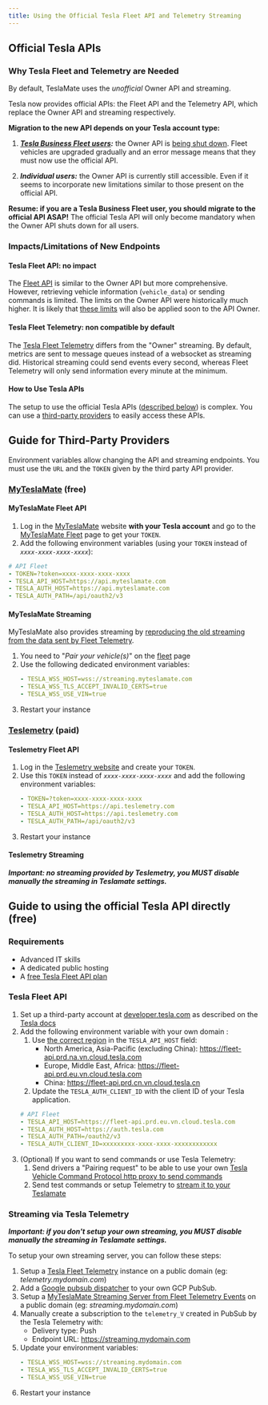 ```yaml
---
title: Using the Official Tesla Fleet API and Telemetry Streaming
---
```


## Official Tesla APIs

### Why Tesla Fleet and Telemetry are Needed

By default, TeslaMate uses the _unofficial_ Owner API and streaming.

Tesla now provides official APIs: the Fleet API and the Telemetry API, which replace the Owner API and streaming respectively.

**Migration to the new API depends on your Tesla account type:**

1. **_[Tesla Business Fleet users](https://www.tesla.com/fleet):_** the Owner API is [being shut down](https://developer.tesla.com/docs/fleet-api#2024-03-26-shutting-down-legacy-vehicle-api-endpoints). Fleet vehicles are upgraded gradually and an error message means that they must now use the official API.

1. **_Individual users:_** the Owner API is currently still accessible. Even if it seems to incorporate new limitations similar to those present on the official API.

**Resume: if you are a Tesla Business Fleet user, you should migrate to the official API ASAP!** The official Tesla API will only become mandatory when the Owner API shuts down for all users.

### Impacts/Limitations of New Endpoints

#### Tesla Fleet API: no impact

The [Fleet API](https://developer.tesla.com/docs/fleet-api) is similar to the Owner API but more comprehensive. However, retrieving vehicle information (`vehicle_data`) or sending commands is limited. The limits on the Owner API were historically much higher. It is likely that [these limits](https://developer.tesla.com/docs/fleet-api#membership-levels) will also be applied soon to the API Owner.

#### Tesla Fleet Telemetry: non compatible by default

The [Tesla Fleet Telemetry](https://github.com/teslamotors/fleet-telemetry) differs from the "Owner" streaming. By default, metrics are sent to message queues instead of a websocket as streaming did. Historical streaming could send events every second, whereas Fleet Telemetry will only send information every minute at the minimum.

#### How to Use Tesla APIs

The setup to use the official Tesla APIs ([described below](#tesla-fleet-api)) is complex.
You can use a [third-party providers](#guide-for-third-party-providers) to easily access these APIs.

## Guide for Third-Party Providers

Environment variables allow changing the API and streaming endpoints.
You must use the `URL` and the `TOKEN` given by the third party API provider.

### [MyTeslaMate](https://www.myteslamate.com) (free)

#### MyTeslaMate Fleet API

1. Log in the [MyTeslaMate](https://app.myteslamate.com) website **with your Tesla account** and go to the [MyTeslaMate Fleet](https://app.myteslamate.com/fleet) page to get your `TOKEN`.
1. Add the following environment variables (using your `TOKEN` instead of _`xxxx-xxxx-xxxx-xxxx`_):

```yml
# API Fleet
- TOKEN=?token=xxxx-xxxx-xxxx-xxxx
- TESLA_API_HOST=https://api.myteslamate.com
- TESLA_AUTH_HOST=https://api.myteslamate.com
- TESLA_AUTH_PATH=/api/oauth2/v3
```

#### MyTeslaMate Streaming

MyTeslaMate also provides streaming by [reproducing the old streaming from the data sent by Fleet Telemetry](https://github.com/MyTeslaMate/websocket).

1. You need to "_Pair your vehicle(s)_" on the [fleet](https://app.myteslamate.com/fleet) page
1. Use the following dedicated environment variables:
   ```yml
   - TESLA_WSS_HOST=wss://streaming.myteslamate.com
   - TESLA_WSS_TLS_ACCEPT_INVALID_CERTS=true
   - TESLA_WSS_USE_VIN=true
   ```
1. Restart your instance

### [Teslemetry](https://teslemetry.com/pricing) (paid)

#### Teslemetry Fleet API

1. Log in the [Teslemetry website](https://teslemetry.com) and create your `TOKEN`.
1. Use this `TOKEN` instead of _`xxxx-xxxx-xxxx-xxxx`_ and add the following environment variables:
   ```yml
   - TOKEN=?token=xxxx-xxxx-xxxx-xxxx
   - TESLA_API_HOST=https://api.teslemetry.com
   - TESLA_AUTH_HOST=https://api.teslemetry.com
   - TESLA_AUTH_PATH=/api/oauth2/v3
   ```
1. Restart your instance

#### Teslemetry Streaming

**_Important: no streaming provided by Teslemetry, you MUST disable manually the streaming in Teslamate settings._**

## Guide to using the official Tesla API directly (free)

### Requirements

- Advanced IT skills
- A dedicated public hosting
- A [free Tesla Fleet API plan](https://developer.tesla.com/docs/fleet-api#membership-levels)

### Tesla Fleet API

1. Set up a third-party account at [developer.tesla.com](https://developer.tesla.com) as described on the [Tesla docs](https://developer.tesla.com/docs/fleet-api#setup)
1. Add the following environment variable with your own domain :
      1. Use [the correct region](https://developer.tesla.com/docs/fleet-api#endpoints-and-regional-requirements) in the `TESLA_API_HOST` field:
         - North America, Asia-Pacific (excluding China): https://fleet-api.prd.na.vn.cloud.tesla.com
         - Europe, Middle East, Africa: https://fleet-api.prd.eu.vn.cloud.tesla.com
         - China: https://fleet-api.prd.cn.vn.cloud.tesla.cn 
      1. Update the `TESLA_AUTH_CLIENT_ID` with the client ID of your Tesla application.
   ```yml
   # API Fleet
   - TESLA_API_HOST=https://fleet-api.prd.eu.vn.cloud.tesla.com
   - TESLA_AUTH_HOST=https://auth.tesla.com
   - TESLA_AUTH_PATH=/oauth2/v3
   - TESLA_AUTH_CLIENT_ID=xxxxxxxxx-xxxx-xxxx-xxxxxxxxxxxx
   ```
1. (Optional) If you want to send commands or use Tesla Telemetry:
   1. Send drivers a "Pairing request" to be able to use your own [Tesla Vehicle Command Protocol http proxy to send commands](https://github.com/teslamotors/vehicle-command?tab=readme-ov-file#using-the-http-proxy)
   1. Send test commands or setup Telemetry to [stream it to your Teslamate](#streaming-via-tesla-telemetry)


### Streaming via Tesla Telemetry

**_Important: if you don't setup your own streaming, you MUST disable manually the streaming in Teslamate settings._**

To setup your own streaming server, you can follow these steps:

1. Setup a [Tesla Fleet Telemetry](https://github.com/teslamotors/fleet-telemetry) instance on a public domain (eg: _telemetry.mydomain.com_)
1. Add a [Google pubsub dispatcher](https://github.com/teslamotors/fleet-telemetry?tab=readme-ov-file#backendsdispatchers) to your own GCP PubSub.
1. Setup a [MyTeslaMate Streaming Server from Fleet Telemetry Events](https://github.com/MyTeslaMate/websocket) on a public domain (eg: _streaming.mydomain.com_)
1. Manually create a subscription to the `telemetry_V` created in PubSub by the Tesla Telemetry with:
   - Delivery type: Push
   - Endpoint URL: https://streaming.mydomain.com
1. Update your environment variables:
   ```yml
   - TESLA_WSS_HOST=wss://streaming.mydomain.com
   - TESLA_WSS_TLS_ACCEPT_INVALID_CERTS=true
   - TESLA_WSS_USE_VIN=true
   ```
1. Restart your instance
